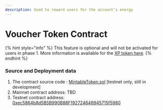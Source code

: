 ```yaml
---
description: Used to reward users for the account's energy
---
```


# Voucher Token Contract

{% hint style="info" %}
This feature is optional and will not be activated for users in phase 1. More information is available for the [XP token here](../../in-development/xp/).
{% endhint %}

### Source and Deployment data

1. The contract source code : [MintableToken.sol](https://github.com/zkBob/pool-evm-single-l1/blob/main/contracts/Pool.sol) \[testnet only, still in development]
2. Mainnet contract address: TBD
3. Testnet contract address: [0xec5864b8d5B5B990B88F192724646945715f5980](https://kovan.etherscan.io/address/0xec5864b8d5B5B990B88F192724646945715f5980)
